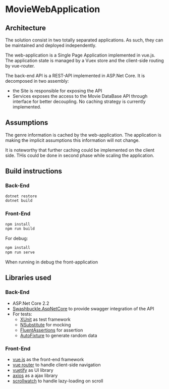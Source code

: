 # MovieWebApplication

## Architecture

The solution consist in two totally separated applications. As such, they can be maintained and deployed independently. 

The web-application is a Single Page Application implemented in vue.js.
The application state is managed by a Vuex store and the client-side routing by vue-router.

The back-end API is a REST-API implemented in ASP.Net Core.
It is decomposed in two assembly: 
- the Site is responsible for exposing the API
- Services exposes the access to the Movie DataBase API through interface for better decoupling. 
No caching strategy is currently implemented.


## Assumptions

The genre information is  cached by the web-application.
The application is making the implicit assumptions this information will not change.

It is noteworthy that further caching could be implemented on the client side.
THis could be done in second phase while scaling the application.

## Build instructions

### Back-End

```bash
dotnet restore
dotnet build
```
### Front-End

```bash
npm install
npm run build
```

For debug:
```bash
npm install
npm run serve
```

When running in debug the front-application 

## Libraries used

### Back-End
  - ASP.Net Core 2.2
  - [Swashbuckle.AspNetCore](https://github.com/domaindrivendev/Swashbuckle.AspNetCore) to provide swagger integration of the API
  - For tests:
    - [XUnit](https://xunit.net/) as test framework
    - [NSubstitute](https://nsubstitute.github.io/) for mocking
    - [FluentAssertions](https://fluentassertions.com/) for assertion
    - [AutoFixture](https://github.com/AutoFixture/AutoFixture) to generate random data

### Front-End

- [vue.js](https://vuejs.org/) as the front-end framework
- [vue router](https://router.vuejs.org/) to handle client-side navigation
- [vuetify](https://vuetifyjs.com/en/) as UI library
- [axios](https://github.com/axios/axios) as a ajax library
- [scrollwatch](https://edull24.github.io/ScrollWatch/) to handle lazy-loading on scroll


